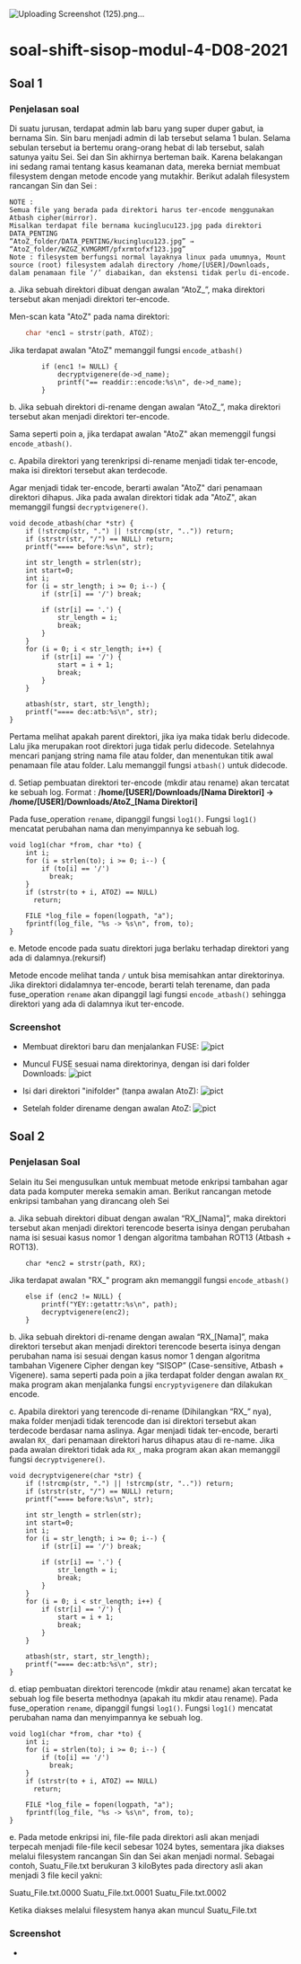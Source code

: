 ![Uploading Screenshot (125).png…]()
# soal-shift-sisop-modul-4-D08-2021

## **Soal 1**
### Penjelasan soal
Di suatu jurusan, terdapat admin lab baru yang super duper gabut, ia bernama Sin. Sin baru menjadi admin di lab tersebut selama 1 bulan. Selama sebulan tersebut ia bertemu orang-orang hebat di lab tersebut, salah satunya yaitu Sei. Sei dan Sin akhirnya berteman baik. Karena belakangan ini sedang ramai tentang kasus keamanan data, mereka berniat membuat filesystem dengan metode encode yang mutakhir. Berikut adalah filesystem rancangan Sin dan Sei :
```
NOTE : 
Semua file yang berada pada direktori harus ter-encode menggunakan Atbash cipher(mirror).
Misalkan terdapat file bernama kucinglucu123.jpg pada direktori DATA_PENTING
“AtoZ_folder/DATA_PENTING/kucinglucu123.jpg” → “AtoZ_folder/WZGZ_KVMGRMT/pfxrmtofxf123.jpg”
Note : filesystem berfungsi normal layaknya linux pada umumnya, Mount source (root) filesystem adalah directory /home/[USER]/Downloads, dalam penamaan file ‘/’ diabaikan, dan ekstensi tidak perlu di-encode.
```
a. Jika sebuah direktori dibuat dengan awalan “AtoZ_”, maka direktori tersebut akan menjadi direktori ter-encode.

Men-scan kata "AtoZ" pada nama direktori:
```c
    char *enc1 = strstr(path, ATOZ);
```
Jika terdapat awalan "AtoZ" memanggil fungsi `encode_atbash()`
```
        if (enc1 != NULL) {
            decryptvigenere(de->d_name);
            printf("== readdir::encode:%s\n", de->d_name);
        }
```
b. Jika sebuah direktori di-rename dengan awalan “AtoZ_”, maka direktori tersebut akan menjadi direktori ter-encode.

Sama seperti poin a, jika terdapat awalan "AtoZ" akan memenggil fungsi `encode_atbash()`.

c. Apabila direktori yang terenkripsi di-rename menjadi tidak ter-encode, maka isi direktori tersebut akan terdecode.

Agar menjadi tidak ter-encode, berarti awalan "AtoZ" dari penamaan direktori dihapus. Jika pada awalan direktori tidak ada "AtoZ", akan memanggil fungsi `decryptvigenere()`.
```
void decode_atbash(char *str) {
    if (!strcmp(str, ".") || !strcmp(str, "..")) return;
    if (strstr(str, "/") == NULL) return;
    printf("==== before:%s\n", str);
    
    int str_length = strlen(str);
    int start=0;
    int i;
    for (i = str_length; i >= 0; i--) {
        if (str[i] == '/') break;

        if (str[i] == '.') {
            str_length = i;
            break;
        }
    }
    for (i = 0; i < str_length; i++) {
        if (str[i] == '/') {
            start = i + 1;
            break;
        }
    }

    atbash(str, start, str_length);
    printf("==== dec:atb:%s\n", str);
}
```
Pertama melihat apakah parent direktori, jika iya maka tidak berlu didecode. Lalu jika merupakan root direktori juga tidak perlu didecode. Setelahnya mencari panjang string nama file atau folder, dan menentukan titik awal penamaan file atau folder. Lalu memanggil fungsi `atbash()` untuk didecode.

d. Setiap pembuatan direktori ter-encode (mkdir atau rename) akan tercatat ke sebuah log. Format : **/home/[USER]/Downloads/[Nama Direktori] → /home/[USER]/Downloads/AtoZ_[Nama Direktori]**

Pada fuse_operation `rename`, dipanggil fungsi `log1()`. Fungsi `log1()` mencatat perubahan nama dan menyimpannya ke sebuah log.
```
void log1(char *from, char *to) {
    int i;
    for (i = strlen(to); i >= 0; i--) {
        if (to[i] == '/') 
          break;
    }
    if (strstr(to + i, ATOZ) == NULL) 
      return;

    FILE *log_file = fopen(logpath, "a");
    fprintf(log_file, "%s -> %s\n", from, to);
}

```
e. Metode encode pada suatu direktori juga berlaku terhadap direktori yang ada di dalamnya.(rekursif)

Metode encode melihat tanda `/` untuk bisa memisahkan antar direktorinya. Jika direktori didalamnya ter-encode, berarti telah terename, dan pada fuse_operation `rename` akan dipanggil lagi fungsi `encode_atbash()` sehingga direktori yang ada di dalamnya ikut ter-encode.

### Screenshot
- Membuat direktori baru dan menjalankan FUSE:
![pict](https://i.postimg.cc/rmSYnY18/Virtual-Box-Ubuntu-New-12-06-2021-22-11-16.png)

- Muncul FUSE sesuai nama direktorinya, dengan isi dari folder Downloads:
![pict](https://i.postimg.cc/7ZZhqFhW/Virtual-Box-Ubuntu-New-13-06-2021-01-06-31.png)

- Isi dari direktori "inifolder" (tanpa awalan AtoZ):
![pict](https://i.postimg.cc/TY7GJp2t/Virtual-Box-Ubuntu-New-12-06-2021-22-18-50.png)

- Setelah folder direname dengan awalan AtoZ:
![pict](https://i.postimg.cc/9X1jcr9c/Virtual-Box-Ubuntu-New-12-06-2021-22-19-32.png)

## **Soal 2**
### Penjelasan Soal
Selain itu Sei mengusulkan untuk membuat metode enkripsi tambahan agar data pada komputer mereka semakin aman. Berikut rancangan metode enkripsi tambahan yang dirancang oleh Sei

 a. Jika sebuah direktori dibuat dengan awalan “RX_[Nama]”, maka direktori tersebut akan menjadi direktori terencode beserta isinya dengan perubahan nama isi sesuai kasus nomor 1 dengan algoritma tambahan ROT13 (Atbash + ROT13).

```
    char *enc2 = strstr(path, RX);
```
Jika terdapat awalan "RX_" program akn memanggil fungsi `encode_atbash()`
```
    else if (enc2 != NULL) {
        printf("YEY::getattr:%s\n", path);
        decryptvigenere(enc2);
    }
```

 b. Jika sebuah direktori di-rename dengan awalan “RX_[Nama]”, maka direktori tersebut akan menjadi direktori terencode beserta isinya dengan perubahan nama isi sesuai dengan kasus nomor 1 dengan algoritma tambahan Vigenere Cipher dengan key “SISOP” (Case-sensitive, Atbash + Vigenere).
sama seperti pada poin a jika terdapat folder dengan awalan `RX_` maka program akan menjalanka fungsi `encryptyvigenere` dan dilakukan encode.

c. Apabila direktori yang terencode di-rename (Dihilangkan “RX_” nya), maka folder menjadi tidak terencode dan isi direktori tersebut akan terdecode berdasar nama aslinya.
Agar menjadi tidak ter-encode, berarti awalan `RX_` dari penamaan direktori harus dihapus atau di re-name. Jika pada awalan direktori tidak ada `RX_`, maka program akan akan memanggil fungsi `decryptvigenere()`.
```
void decryptvigenere(char *str) {
    if (!strcmp(str, ".") || !strcmp(str, "..")) return;
    if (strstr(str, "/") == NULL) return;
    printf("==== before:%s\n", str);
    
    int str_length = strlen(str);
    int start=0;
    int i;
    for (i = str_length; i >= 0; i--) {
        if (str[i] == '/') break;

        if (str[i] == '.') {
            str_length = i;
            break;
        }
    }
    for (i = 0; i < str_length; i++) {
        if (str[i] == '/') {
            start = i + 1;
            break;
        }
    }

    atbash(str, start, str_length);
    printf("==== dec:atb:%s\n", str);
}
```

d. etiap pembuatan direktori terencode (mkdir atau rename) akan tercatat ke sebuah log file beserta methodnya (apakah itu mkdir atau rename).
Pada fuse_operation `rename`, dipanggil fungsi `log1()`. Fungsi `log1()` mencatat perubahan nama dan menyimpannya ke sebuah log.
```
void log1(char *from, char *to) {
    int i;
    for (i = strlen(to); i >= 0; i--) {
        if (to[i] == '/') 
          break;
    }
    if (strstr(to + i, ATOZ) == NULL) 
      return;

    FILE *log_file = fopen(logpath, "a");
    fprintf(log_file, "%s -> %s\n", from, to);
}

```

e. Pada metode enkripsi ini, file-file pada direktori asli akan menjadi terpecah menjadi file-file kecil sebesar 1024 bytes, sementara jika diakses melalui filesystem rancangan Sin dan Sei akan menjadi normal. Sebagai contoh, Suatu_File.txt berukuran 3 kiloBytes pada directory asli akan menjadi 3 file kecil yakni:

Suatu_File.txt.0000
Suatu_File.txt.0001
Suatu_File.txt.0002

Ketika diakses melalui filesystem hanya akan muncul Suatu_File.txt


### Screenshot
-

